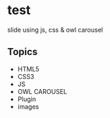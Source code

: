 # test
slide using js, css &amp; owl carousel
<h2>Topics</h2>
<ul>
  <li>HTML5</li>
  <li>CSS3</li>
  <li>JS</li>
  <li>OWL CAROUSEL</li>
  <li>Plugin</li>
  <li>images</li>
</ul>
